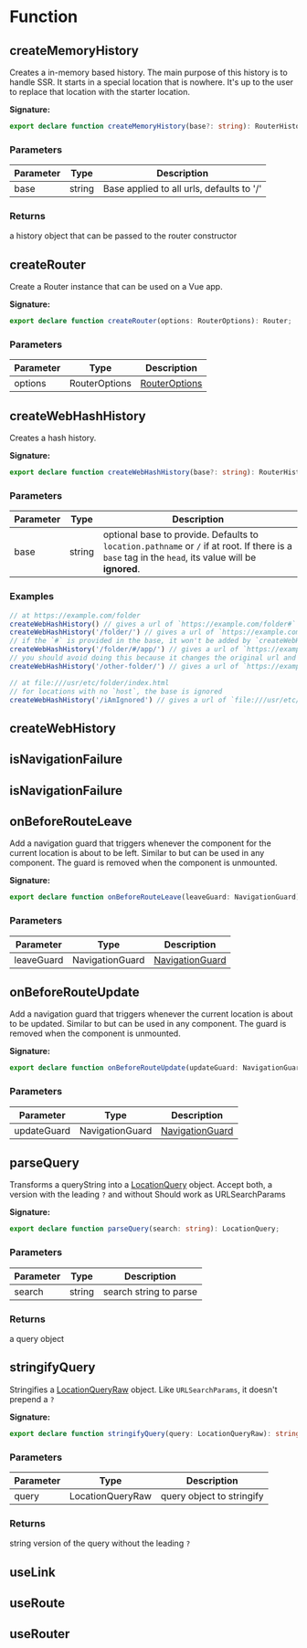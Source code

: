# Function

## createMemoryHistory

Creates a in-memory based history. The main purpose of this history is to handle SSR. It starts in a special location that is nowhere. It's up to the user to replace that location with the starter location.

**Signature:**
```typescript
export declare function createMemoryHistory(base?: string): RouterHistory;
```

### Parameters

| Parameter | Type | Description |
| --- | --- | --- |
| base | string | Base applied to all urls, defaults to '/' |

### Returns

 a history object that can be passed to the router constructor

## createRouter

Create a Router instance that can be used on a Vue app.

**Signature:**
```typescript
export declare function createRouter(options: RouterOptions): Router;
```

### Parameters

| Parameter | Type | Description |
| --- | --- | --- |
| options | RouterOptions | [RouterOptions](./vue-router-interface#routeroptions) |

## createWebHashHistory

Creates a hash history.

**Signature:**
```typescript
export declare function createWebHashHistory(base?: string): RouterHistory;
```

### Parameters

| Parameter | Type | Description |
| --- | --- | --- |
| base | string | optional base to provide. Defaults to `location.pathname` or `/` if at root. If there is a `base` tag in the `head`, its value will be **ignored**. |

### Examples


```js
// at https://example.com/folder
createWebHashHistory() // gives a url of `https://example.com/folder#`
createWebHashHistory('/folder/') // gives a url of `https://example.com/folder/#`
// if the `#` is provided in the base, it won't be added by `createWebHashHistory`
createWebHashHistory('/folder/#/app/') // gives a url of `https://example.com/folder/#/app/`
// you should avoid doing this because it changes the original url and breaks copying urls
createWebHashHistory('/other-folder/') // gives a url of `https://example.com/other-folder/#`

// at file:///usr/etc/folder/index.html
// for locations with no `host`, the base is ignored
createWebHashHistory('/iAmIgnored') // gives a url of `file:///usr/etc/folder/index.html#`
```


## createWebHistory

## isNavigationFailure

## isNavigationFailure

## onBeforeRouteLeave

Add a navigation guard that triggers whenever the component for the current location is about to be left. Similar to  but can be used in any component. The guard is removed when the component is unmounted.

**Signature:**
```typescript
export declare function onBeforeRouteLeave(leaveGuard: NavigationGuard): void;
```

### Parameters

| Parameter | Type | Description |
| --- | --- | --- |
| leaveGuard | NavigationGuard | [NavigationGuard](./vue-router-interface#navigationguard) |

## onBeforeRouteUpdate

Add a navigation guard that triggers whenever the current location is about to be updated. Similar to  but can be used in any component. The guard is removed when the component is unmounted.

**Signature:**
```typescript
export declare function onBeforeRouteUpdate(updateGuard: NavigationGuard): void;
```

### Parameters

| Parameter | Type | Description |
| --- | --- | --- |
| updateGuard | NavigationGuard | [NavigationGuard](./vue-router-interface#navigationguard) |

## parseQuery

Transforms a queryString into a [LocationQuery](./vue-router-typealias#locationquery) object. Accept both, a version with the leading `?` and without Should work as URLSearchParams

**Signature:**
```typescript
export declare function parseQuery(search: string): LocationQuery;
```

### Parameters

| Parameter | Type | Description |
| --- | --- | --- |
| search | string | search string to parse |

### Returns

 a query object

## stringifyQuery

Stringifies a [LocationQueryRaw](./vue-router-typealias#locationqueryraw) object. Like `URLSearchParams`, it doesn't prepend a `?`

**Signature:**
```typescript
export declare function stringifyQuery(query: LocationQueryRaw): string;
```

### Parameters

| Parameter | Type | Description |
| --- | --- | --- |
| query | LocationQueryRaw | query object to stringify |

### Returns

 string version of the query without the leading `?`

## useLink

## useRoute

## useRouter

